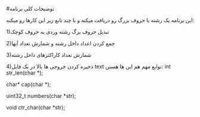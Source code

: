 #توضیحات کلی برنامه

این برنامه یک رشته با حروف بزرگ رو دریافت میکنه و با چند تابع زیر این کارها رو میکنه:

1)تبدیل حروف بزگ رشته وردی به حروف کوچک

2)جمع کردن اعداد داخل رشته و شمارش تعداد آنها

3)شمارش تعداد کاراکترهای داخل رشته

4)ذخیره کردن خروجی ها بالا در یک فایل text
توابع مهم هم این ها هستن:
int str_len(char *);

char* cap(char *);

uint32_t numbers(char *str);

void ctr_char(char *str);
